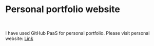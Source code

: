 <h1>Personal portfolio website</h1>

<br>

I have used GitHub PaaS for personal portfolio. Please visit personal website: <a href="https://ajmain-inqiad.github.io" target="_blank">Link</a>
